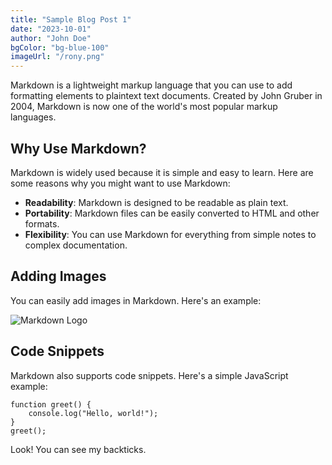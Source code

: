 ```yaml
---
title: "Sample Blog Post 1"
date: "2023-10-01"
author: "John Doe"
bgColor: "bg-blue-100"
imageUrl: "/rony.png"
---
```


Markdown is a lightweight markup language that you can use to add formatting elements to plaintext text documents. Created by John Gruber in 2004, Markdown is now one of the world's most popular markup languages.

## Why Use Markdown?

Markdown is widely used because it is simple and easy to learn. Here are some reasons why you might want to use Markdown:

- **Readability**: Markdown is designed to be readable as plain text.
- **Portability**: Markdown files can be easily converted to HTML and other formats.
- **Flexibility**: You can use Markdown for everything from simple notes to complex documentation.

## Adding Images

You can easily add images in Markdown. Here's an example:

![Markdown Logo](/youtube.png)

## Code Snippets

Markdown also supports code snippets. Here's a simple JavaScript example:

```
function greet() {
    console.log("Hello, world!");
}
greet();
```

Look! You can see my backticks.
